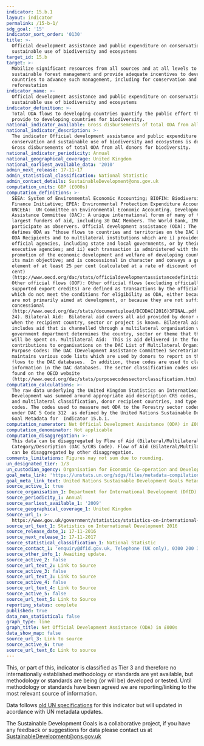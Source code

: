 ```yaml
---
indicator: 15.b.1
layout: indicator
permalink: /15-b-1/
sdg_goal: '15'
indicator_sort_order: '0130'
title: >-
  Official development assistance and public expenditure on conservation and
  sustainable use of biodiversity and ecosystems
target_id: 15.b
target: >-
  Mobilize significant resources from all sources and at all levels to finance
  sustainable forest management and provide adequate incentives to developing
  countries to advance such management, including for conservation and
  reforestation
indicator_name: >-
  Official development assistance and public expenditure on conservation and
  sustainable use of biodiversity and ecosystems
indicator_definition: >-
  Total ODA flows to developing countries quantify the public effort that donors
  provide to developing countries for biodiversity.
national_indicator_available: Gross disbursements of total ODA from all donors for biodiversity (£000s)
national_indicator_description: >-
  The indicator Official development assistance and public expenditure on
  conservation and sustainable use of biodiversity and ecosystems is defined as
  Gross disbursements of total ODA from all donors for biodiversity.
national_indicator_periodicity: Annual
national_geographical_coverage: United Kingdom
national_earliest_available_data: '2010'
admin_next_release: 17-11-17
admin_statistical_classification: National Statistic
admin_contact_details: SustainableDevelopment@ons.gov.uk
computation_units: GBP (£000s)
computation_definitions: >-
  SEEA: System of Environmental Economic Accounting; BIOFIN: Biodiversity
  Finance Initiative; EPEA: Environmental Protection Expenditure Accounts;
  UNCEEA:  UN Committee on Environmental Economic Accounting. Development
  Assistance Committee (DAC): A unique international forum of many of the
  largest funders of aid, including 30 DAC Members. The World Bank, IMF and UNDP
  participate as observers. Official development assistance (ODA): The DAC
  defines ODA as “those flows to countries and territories on the DAC List of
  ODA Recipients and to multilateral institutions which are i) provided by
  official agencies, including state and local governments, or by their
  executive agencies; and ii) each transaction is administered with the
  promotion of the economic development and welfare of developing countries as
  its main objective; and is concessional in character and conveys a grant
  element of at least 25 per cent (calculated at a rate of discount of 10 per
  cent)
  (http://www.oecd.org/dac/stats/officialdevelopmentassistancedefinitionandcoverage.htm).
  Other official flows (OOF): Other official flows (excluding officially
  supported export credits) are defined as transactions by the official sector
  which do not meet the conditions for eligibility as ODA, either because they
  are not primarily aimed at development, or because they are not sufficiently
  concessional
  (http://www.oecd.org/dac/stats/documentupload/DCDDAC(2016)3FINAL.pdf - Para
  24). Bilateral Aid:  Bilateral aid covers all aid provided by donor countries
  when the recipient country, sector or project is known. Bilateral aid also
  includes aid that is channelled through a multilateral organisation where the
  government department determines the country, sector or theme that the funds
  will be spent on. Multilateral Aid:  This is aid delivered in the form of core
  contributions to organisations on the DAC List of Multilateral Organisations. 
  Purpose Codes: The DAC (Development Assistance Committee) Secretariat
  maintains various code lists which are used by donors to report on their aid
  flows to the DAC databases.  In addition, these codes are used to classify
  information in the DAC databases. The sector classification codes used can be
  found on the OECD website
  (http://www.oecd.org/dac/stats/purposecodessectorclassification.htm).
computation_calculations: >-
  The raw data underlying the United Kingdom Statistics on International
  Development was summed around appropriate aid description CRS codes, bilateral
  and multilateral classification, donor recipient countries, and type of aid
  codes. The codes used to measure net ODA to the Forestry sector codes sit
  under DAC 5 Code 312  as defined by the United Nations Sustainable Development
  Goal Metadata for  Indicator 15.b.1.
computation_numerator: Net Official Development Assistance (ODA) in £000s
computation_denominator: Not applicable
computation_disaggregation: >-
  This data can be disaggregated by Flow of Aid (Bilateral/Multilateral) and Aid
  Category/Description (DAC 5/CRS Code). Flow of Aid (Bilateral/Multilateral)
  can be disaggregated by other disaggregation.
comments_limitations: Figures may not sum due to rounding.
un_designated_tier: 1/3
un_custodian_agency: Organisation for Economic Co-operation and Development (OECD)
goal_meta_link: 'https://unstats.un.org/sdgs/files/metadata-compilation/Metadata-Goal-15.pdf '
goal_meta_link_text: United Nations Sustainable Development Goals Metadata (PDF 4.0 MB)
source_active_1: true
source_organisation_1: Department for International Development (DfID)
source_periodicity_1: Annual
source_earliest_available_1: '2009'
source_geographical_coverage_1: United Kingdom
source_url_1: >-
  https://www.gov.uk/government/statistics/statistics-on-international-development-2016
source_url_text_1: Statistics on International Development 2016
source_release_date_1: 17-11-2016
source_next_release_1: 17-11-2017
source_statistical_classification_1: National Statistic
source_contact_1: 'enquiry@dfid.gov.uk, Telephone (UK only), 0300 200 3343'
source_other_info_1: Awaiting update.
source_active_2: false
source_url_text_2: Link to Source
source_active_3: false
source_url_text_3: Link to Source
source_active_4: false
source_url_text_4: Link to Source
source_active_5: false
source_url_text_5: Link to Source
reporting_status: complete
published: true
data_non_statistical: false
graph_type: line
graph_title: Net Official Development Assistance (ODA) in £000s
data_show_map: false
source_url_3: Link to source
source_active_6: true
source_url_text_6: Link to source
---
```

This, or part of this, indicator is classified as Tier 3 and therefore no internationally established methodology or standards are yet available, but methodology or standards are being (or will be) developed or tested. Until methodology or standards have been agreed we are reporting/linking to the most relevant source of information.

Data follows [old UN specifications](https://unstats.un.org/sdgs/files/metadata-compilation/Metadata-Goal-15.pdf) for this indicator but will updated in acordance with UN metadata updates.
  
The Sustainable Development Goals is a collaborative project, if you have any feedback or suggestions for data please contact us at <SustainableDevelopment@ons.gov.uk>
